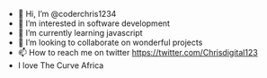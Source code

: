 - 👋 Hi, I’m @coderchris1234
- 👀 I’m interested in software development
- 🌱 I’m currently learning javascript
- 💞️ I’m looking to collaborate on wonderful projects
- 📫 How to reach me on twitter https://twitter.com/Chrisdigital123
- I love The Curve Africa
<!---
coderchris1234/coderchris1234 is a ✨ special ✨ repository because its `README.md` (this file) appears on your GitHub profile.
You can click the Preview link to take a look at your changes.
--->
